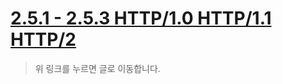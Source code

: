 # [2.5.1 - 2.5.3 HTTP/1.0 HTTP/1.1 HTTP/2](https://brotherstone.tistory.com/205)

> 위 링크를 누르면 글로 이동합니다.
